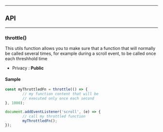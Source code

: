 


-----------------------------
## API
-----------------------------

### throttle()
This utils function allows you to make sure that a function that will normally be called
several times, for example during a scroll event, to be called once each threshhold time

- Privacy : **Public**




#### Sample
```js
const myThrottledFn = throttle(() => {
		// my function content that will be
		// executed only once each second
}, 1000);

document.addEventListener('scroll', (e) => {
		// call my throttled function
		myThrottledFn();
});

```


